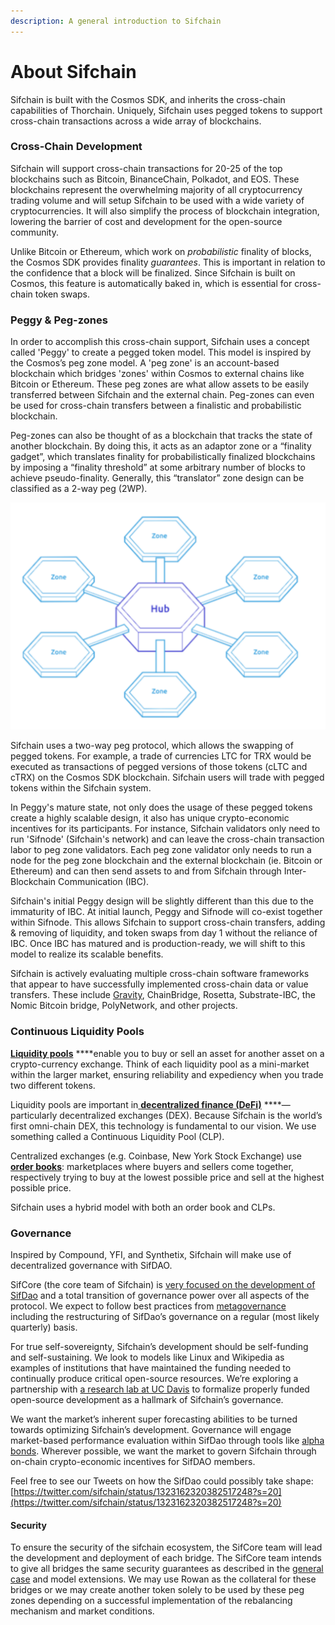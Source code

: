 ```yaml
---
description: A general introduction to Sifchain
---
```


# About Sifchain

Sifchain is built with the Cosmos SDK, and inherits the cross-chain capabilities of Thorchain. Uniquely, Sifchain uses pegged tokens to support cross-chain transactions across a wide array of blockchains.

### Cross-Chain Development

Sifchain will support cross-chain transactions for 20-25 of the top blockchains such as Bitcoin, BinanceChain, Polkadot, and EOS. These blockchains represent the overwhelming majority of all cryptocurrency trading volume and will setup Sifchain to be used with a wide variety of cryptocurrencies. It will also simplify the process of blockchain integration, lowering the barrier of cost and development for the open-source community.

Unlike Bitcoin or Ethereum, which work on _probabilistic_ finality of blocks, the Cosmos SDK provides finality _guarantees_. This is important in relation to the confidence that a block will be finalized. Since Sifchain is built on Cosmos, this feature is automatically baked in, which is essential for cross-chain token swaps.

### Peggy & Peg-zones

In order to accomplish this cross-chain support, Sifchain uses a concept called 'Peggy' to create a pegged token model. This model is inspired by the Cosmos’s peg zone model. A 'peg zone' is an account-based blockchain which bridges 'zones' within Cosmos to external chains like Bitcoin or Ethereum. These peg zones are what allow assets to be easily transferred between Sifchain and the external chain. Peg-zones can even be used for cross-chain transfers between a finalistic and probabilistic blockchain.

Peg-zones can also be thought of as a blockchain that tracks the state of another blockchain. By doing this, it acts as an adaptor zone or a “finality gadget”, which translates finality for probabilistically finalized blockchains by imposing a “finality threshold” at some arbitrary number of blocks to achieve pseudo-finality. Generally, this “translator” zone design can be classified as a 2-way peg \(2WP\).

![](.gitbook/assets/screen-shot-2020-11-20-at-9.38.14-pm.png)

Sifchain uses a two-way peg protocol, which allows the swapping of pegged tokens. For example, a trade of currencies LTC for TRX would be executed as transactions of pegged versions of those tokens \(cLTC and cTRX\) on the Cosmos SDK blockchain. Sifchain users will trade with pegged tokens within the Sifchain system. 

In Peggy's mature state, not only does the usage of these pegged tokens create a highly scalable design, it also has unique crypto-economic incentives for its participants. For instance, Sifchain validators only need to run 'Sifnode' \(Sifchain's network\) and can leave the cross-chain transaction labor to peg zone validators. Each peg zone validator only needs to run a node for the peg zone blockchain and the external blockchain \(ie. Bitcoin or Ethereum\) and can then send assets to and from Sifchain through Inter-Blockchain Communication \(IBC\). 

Sifchain's initial Peggy design will be slightly different than this due to the immaturity of IBC. At initial launch, Peggy and Sifnode will co-exist together within Sifnode. This allows Sifchain to support cross-chain transfers, adding & removing of liquidity, and token swaps from day 1 without the reliance of IBC. Once IBC has matured and is production-ready, we will shift to this model to realize its scalable benefits.

Sifchain is actively evaluating multiple cross-chain software frameworks that appear to have successfully implemented cross-chain data or value transfers. These include [Gravity](https://gravity.tech/), ChainBridge, Rosetta, Substrate-IBC, the Nomic Bitcoin bridge, PolyNetwork, and other projects.

### Continuous Liquidity Pools

[**Liquidity pools**](https://www.investopedia.com/terms/l/liquidity.asp) ****enable you to buy or sell an asset for another asset on a crypto-currency exchange. Think of each liquidity pool as a mini-market within the larger market, ensuring reliability and expediency when you trade two different tokens.

Liquidity pools are important in[ **decentralized finance \(DeFi\)**](https://www.coindesk.com/what-is-defi) ****— particularly decentralized exchanges \(DEX\). Because Sifchain is the world’s first omni-chain DEX, this technology is fundamental to our vision. We use something called a Continuous Liquidity Pool \(CLP\).

Centralized exchanges \(e.g. Coinbase, New York Stock Exchange\) use [**order books**](https://www.investopedia.com/terms/o/order-book.asp): marketplaces where buyers and sellers come together, respectively trying to buy at the lowest possible price and sell at the highest possible price.

Sifchain uses a hybrid model with both an order book and CLPs.

### Governance

Inspired by Compound, YFI, and Synthetix, Sifchain will make use of decentralized governance with SifDAO.

SifCore \(the core team of Sifchain\) is [very focused on the development of SifDao](https://twitter.com/sifchain/status/1323162320382517248?s=20) and a total transition of governance power over all aspects of the protocol. We expect to follow best practices from [metagovernance](https://metagov.org/wp-content/uploads/2020/04/Metagov-Full-Deck-public-2020-04-18.pdf) including the restructuring of SifDao’s governance on a regular \(most likely quarterly\) basis.

For true self-sovereignty, Sifchain’s development should be self-funding and self-sustaining. We look to models like Linux and Wikipedia as examples of institutions that have maintained the funding needed to continually produce critical open-source resources. We’re exploring a partnership with [a research lab at UC Davis](https://engineering.ucdavis.edu/news/uc-davis-computer-science-communication-team-study-open-source-software) to formalize properly funded open-source development as a hallmark of Sifchain’s governance.

We want the market’s inherent super forecasting abilities to be turned towards optimizing Sifchain’s development. Governance will engage market-based performance evaluation within SifDao through tools like [alpha bonds](https://github.com/blockscience/interchainfoundation). Wherever possible, we want the market to govern Sifchain through on-chain crypto-economic incentives for SifDAO members.

Feel free to see our Tweets on how the SifDao could possibly take shape: [https://twitter.com/sifchain/status/1323162320382517248?s=20](https://twitter.com/sifchain/status/1323162320382517248?s=20)

#### Security

To ensure the security of the sifchain ecosystem, the SifCore team will lead the development and deployment of each bridge. The SifCore team intends to give all bridges the same security guarantees as described in the [general case](https://app.gitbook.com/@sifchain/s/sifchain/~/drafts/-MR1K8Tq8VRB5PXYz9on/core-concepts/peggy/general-case-mode-for-pegged-tokens) and model extensions. We may use Rowan as the collateral for these bridges or we may create another token solely to be used by these peg zones depending on a successful implementation of the rebalancing mechanism and market conditions.

  



